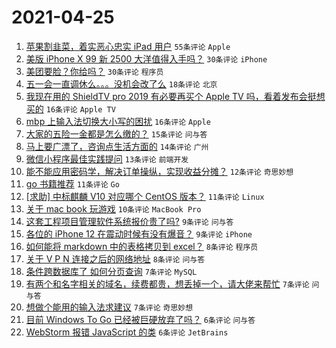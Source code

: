 # 2021-04-25

1. [苹果割韭菜，着实恶心忠实 iPad 用户](https://www.v2ex.com/t/773032) `55条评论` `Apple`
1. [美版 iPhone X 99 新 2500 大洋值得入手吗？](https://www.v2ex.com/t/773019) `30条评论` `iPhone`
1. [美团要脸？你给吗？](https://www.v2ex.com/t/773020) `30条评论` `程序员`
1. [五一会一直调休么。。。没机会改了么](https://www.v2ex.com/t/773047) `18条评论` `北京`
1. [我现在用的 ShieldTV pro 2019 有必要再买个 Apple TV 吗，看着发布会挺想买的](https://www.v2ex.com/t/773057) `16条评论` `Apple TV`
1. [mbp 上输入法切换大小写的困扰](https://www.v2ex.com/t/773030) `16条评论` `Apple`
1. [大家的五险一金都是怎么缴的？](https://www.v2ex.com/t/773045) `15条评论` `问与答`
1. [马上要广漂了，咨询点生活方面的](https://www.v2ex.com/t/773048) `14条评论` `广州`
1. [微信小程序最佳实践提问](https://www.v2ex.com/t/773031) `13条评论` `前端开发`
1. [能不能应用密码学，解决订单操纵，实现收益分摊？](https://www.v2ex.com/t/773063) `12条评论` `奇思妙想`
1. [go 书籍推荐](https://www.v2ex.com/t/773061) `11条评论` `Go`
1. [[求助] 中标麒麟 V10 对应哪个 CentOS 版本？](https://www.v2ex.com/t/773027) `11条评论` `Linux`
1. [关于 mac book 玩游戏](https://www.v2ex.com/t/773035) `10条评论` `MacBook Pro`
1. [这套工程项目管理软件系统报价贵了吗?](https://www.v2ex.com/t/773066) `9条评论` `问与答`
1. [各位的 iPhone 12 在震动时候有没有爆音？](https://www.v2ex.com/t/773065) `9条评论` `iPhone`
1. [如何能将 markdown 中的表格拷贝到 excel？](https://www.v2ex.com/t/773040) `8条评论` `程序员`
1. [关于 V P N 连接之后的网络地址](https://www.v2ex.com/t/773021) `8条评论` `问与答`
1. [条件跨数据库了 如何分页查询](https://www.v2ex.com/t/773074) `7条评论` `MySQL`
1. [有两个和名字相关的域名，续费都贵，想丢掉一个，请大佬来帮忙](https://www.v2ex.com/t/773064) `7条评论` `问与答`
1. [想做个能用的输入法求建议](https://www.v2ex.com/t/773023) `7条评论` `奇思妙想`
1. [目前 Windows To Go 已经被巨硬放弃了吗？](https://www.v2ex.com/t/773068) `6条评论` `问与答`
1. [WebStorm 报错 JavaScript 的类](https://www.v2ex.com/t/773018) `6条评论` `JetBrains`
